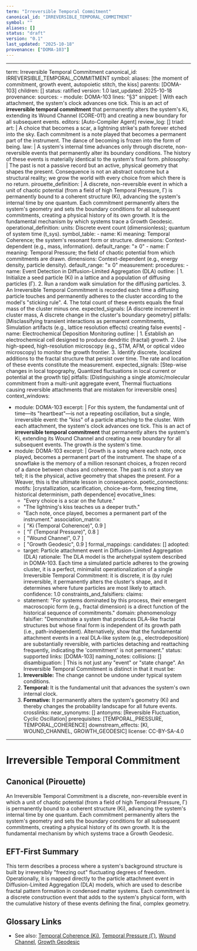 ```yaml
---
term: "Irreversible Temporal Commitment"
canonical_id: "IRREVERSIBLE_TEMPORAL_COMMITMENT"
symbol: ""
aliases: []
status: "draft"
version: "0.1"
last_updated: "2025-10-18"
provenance: ["DOMA-103"]
---
```


---
term: Irreversible Temporal Commitment
canonical_id: IRREVERSIBLE_TEMPORAL_COMMITMENT
symbol: 
aliases: [the moment of commitment, growth event, autopoietic stitch, the kiss]
parents: [DOMA-103]
children: []
status: ratified
version: 1.0
last_updated: 2025-10-18
provenance:
  sources:
    - module: DOMA-103
      lines: "§3"
      snippet: |
        With each attachment, the system's clock advances one tick. This is an act of **irreversible temporal commitment** that permanently alters the system's Ki, extending its Wound Channel (CORE-011) and creating a new boundary for all subsequent events.
  editors: [Auto-Compiler Agent]
  review_log: []
triad:
  art: |
    A choice that becomes a scar, a lightning strike's path forever etched into the sky. Each commitment is a note played that becomes a permanent part of the instrument. The dance of becoming is frozen into the form of being.
  law: |
    A system's internal time advances only through discrete, non-reversible events that permanently alter its boundary conditions. The history of these events is materially identical to the system's final form.
  philosophy: |
    The past is not a passive record but an active, physical geometry that shapes the present. Consequence is not an abstract outcome but a structural reality; we grow the world with every choice from which there is no return.
pirouette_definition: |
  A discrete, non-reversible event in which a unit of chaotic potential (from a field of high Temporal Pressure, Γ) is permanently bound to a coherent structure (Ki), advancing the system's internal time by one quantum. Each commitment permanently alters the system's geometry and sets the boundary conditions for all subsequent commitments, creating a physical history of its own growth. It is the fundamental mechanism by which systems trace a Growth Geodesic.
operational_definition:
  units: Discrete event count (dimensionless); quantum of system time (t_sys).
  symbol_table:
    - name: Ki
      meaning: Temporal Coherence; the system's resonant form or structure.
      dimensions: Context-dependent (e.g., mass, information).
      default_range: "≥ 0"
    - name: Γ
      meaning: Temporal Pressure; the field of chaotic potential from which commitments are drawn.
      dimensions: Context-dependent (e.g., energy density, particle density).
      default_range: "≥ 0"
  measurement:
    procedures:
      - name: Event Detection in Diffusion-Limited Aggregation (DLA)
        outline: |
          1.  Initialize a seed particle (Ki) in a lattice and a population of diffusing particles (Γ).
          2.  Run a random walk simulation for the diffusing particles.
          3.  An Irreversible Temporal Commitment is recorded each time a diffusing particle touches and permanently adheres to the cluster according to the model's "sticking rule".
          4.  The total count of these events equals the final mass of the cluster minus one.
        expected_signals: [A discrete increment in cluster mass, A discrete change in the cluster's boundary geometry]
        pitfalls: [Misclassifying transient interactions as permanent commitments, Simulation artifacts (e.g., lattice resolution effects) creating false events]
      - name: Electrochemical Deposition Monitoring
        outline: |
          1.  Establish an electrochemical cell designed to produce dendritic (fractal) growth.
          2.  Use high-speed, high-resolution microscopy (e.g., STM, AFM, or optical video microscopy) to monitor the growth frontier.
          3.  Identify discrete, localized additions to the fractal structure that persist over time. The rate and location of these events constitute the measurement.
        expected_signals: [Step-wise changes in local topography, Quantized fluctuations in local current or potential at the growth tip]
        pitfalls: [Distinguishing a single atomic/molecular commitment from a multi-unit aggregate event, Thermal fluctuations causing reversible attachments that are mistaken for irreversible ones]
context_windows:
  - module: DOMA-103
    excerpt: |
      For this system, the fundamental unit of time—its "heartbeat"—is not a repeating oscillation, but a single, irreversible event: the "kiss" of a particle attaching to the cluster. With each attachment, the system's clock advances one tick. This is an act of **irreversible temporal commitment** that permanently alters the system's Ki, extending its Wound Channel and creating a new boundary for all subsequent events. The growth *is* the system's time.
  - module: DOMA-103
    excerpt: |
      Growth is a song where each note, once played, becomes a permanent part of the instrument. The shape of a snowflake is the memory of a million resonant choices, a frozen record of a dance between chaos and coherence. The past is not a story we tell; it is the physical, active geometry that shapes the present. For a Weaver, this is the ultimate lesson in consequence.
poetic_connections:
  motifs: [crystallization, scarification, choice-as-form, freezing time, historical determinism, path dependence]
  evocative_lines:
    - "Every choice is a scar on the future."
    - "The lightning's kiss teaches us a deeper truth."
    - "Each note, once played, becomes a permanent part of the instrument."
  association_matrix:
    - [ "Ki (Temporal Coherence)", 0.9 ]
    - [ "Γ (Temporal Pressure)", 0.8 ]
    - [ "Wound Channel", 0.7 ]
    - [ "Growth Geodesic", 0.9 ]
formal_mappings:
  candidates: []
  adopted:
    - target: Particle attachment event in Diffusion-Limited Aggregation (DLA)
      rationale: The DLA model is the archetypal system described in DOMA-103. Each time a simulated particle adheres to the growing cluster, it is a perfect, minimalist operationalization of a single Irreversible Temporal Commitment: it is discrete, it is (by rule) irreversible, it permanently alters the cluster's shape, and it determines where future particles are most likely to attach.
      confidence: 1.0
constraints_and_falsifiers:
  claims:
    - statement: "For systems dominated by this process, their emergent macroscopic form (e.g., fractal dimension) is a direct function of the historical sequence of commitments."
      domain: phenomenology
      falsifier: "Demonstrate a system that produces DLA-like fractal structures but whose final form is independent of its growth path (i.e., path-independent). Alternatively, show that the fundamental attachment events in a real DLA-like system (e.g., electrodeposition) are substantially reversible, with particles detaching and reattaching frequently, indicating the 'commitment' is not permanent."
      status: supported
      links: [DOMA-103]
naming_notes:
  collisions: []
  disambiguation: |
    This is not just any "event" or "state change". An Irreversible Temporal Commitment is distinct in that it must be:
    1.  **Irreversible:** The change cannot be undone under typical system conditions.
    2.  **Temporal:** It is the fundamental unit that advances the system's own internal clock.
    3.  **Formative:** It permanently alters the system's geometry (Ki) and thereby changes the probability landscape for all future events.
crosslinks:
  near_synonyms: []
  antonyms: [Reversible Fluctuation, Cyclic Oscillation]
  prerequisites: [TEMPORAL_PRESSURE, TEMPORAL_COHERENCE]
  downstream_effects: [KI, WOUND_CHANNEL, GROWTH_GEODESIC]
license: CC-BY-SA-4.0
---

# Irreversible Temporal Commitment

## Canonical (Pirouette)
An Irreversible Temporal Commitment is a discrete, non-reversible event in which a unit of chaotic potential (from a field of high Temporal Pressure, Γ) is permanently bound to a coherent structure (Ki), advancing the system's internal time by one quantum. Each commitment permanently alters the system's geometry and sets the boundary conditions for all subsequent commitments, creating a physical history of its own growth. It is the fundamental mechanism by which systems trace a Growth Geodesic.

## EFT-First Summary
This term describes a process where a system's background structure is built by irreversibly "freezing out" fluctuating degrees of freedom. Operationally, it is mapped directly to the particle attachment event in Diffusion-Limited Aggregation (DLA) models, which are used to describe fractal pattern formation in condensed matter systems. Each commitment is a discrete construction event that adds to the system's physical form, with the cumulative history of these events defining the final, complex geometry.

## Glossary Links
- See also: [Temporal Coherence (Ki)](<#>), [Temporal Pressure (Γ)](<#>), [Wound Channel](<#>), [Growth Geodesic](<#>)